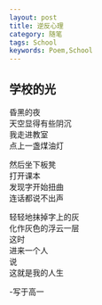 ```yaml
---
layout: post
title: 逆反心理
category: 随笔
tags: School
keywords: Poem,School
---
```

## 学校的光

昏黑的夜  
天空显得有些阴沉  
我走进教室  
点上一盏煤油灯  

然后坐下板凳  
打开课本  
发现字开始扭曲  
连话都说不出声  

轻轻地抹掉字上的灰  
化作灰色的浮云一层  
这时   
进来一个人  
说   
这就是我的人生

-写于高一

